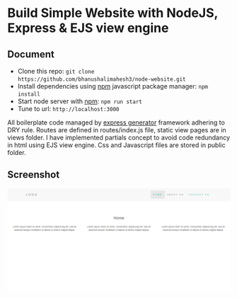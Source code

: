 # Build Simple Website with NodeJS, Express & EJS view engine

## Document
* Clone this repo: ``` git clone https://github.com/bhanushalimahesh3/node-website.git ```
* Install dependencies using [npm](https://www.npmjs.com/) javascript package manager: ``` npm install ```
* Start node server with [npm](https://www.npmjs.com/): ``` npm run start ```
* Tune to url: ``` http://localhost:3000 ```

All boilerplate code managed by [express generator](https://expressjs.com/en/starter/generator.html) framework adhering to DRY rule. Routes are defined in routes/index.js file, static view pages are in views folder. I have implemented partials concept to avoid code redundancy in html using EJS view engine. Css and Javascript files are stored in public folder. 


## Screenshot
<img src="public/img/screenshot.png">

